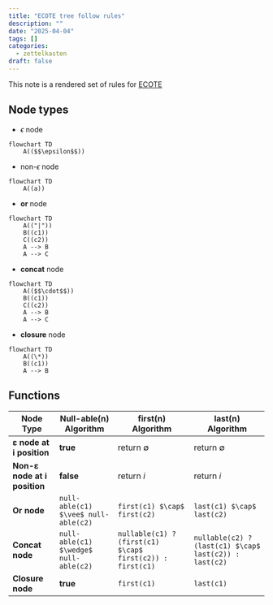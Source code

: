 ```yaml
---
title: "ECOTE tree follow rules"
description: ""
date: "2025-04-04"
tags: []
categories:
  - zettelkasten
draft: false
---
```


This note is a rendered set of rules for [ECOTE](../projects/ECOTE/ECOTE.md)

## Node types

- $\epsilon$ node

```mermaid
flowchart TD
    A(($$\epsilon$$))
```

- non-$\epsilon$ node

```mermaid
flowchart TD
    A((a))
```

- **or** node

```mermaid
flowchart TD
    A(("|"))
    B((c1))
    C((c2))
    A --> B
    A --> C
```

- **concat** node

```mermaid
flowchart TD
    A(($$\cdot$$))
    B((c1))
    C((c2))
    A --> B
    A --> C
```

- **closure** node

```mermaid
flowchart TD
    A((\*))
    B((c1))
    A --> B
```

## Functions

| Node Type                    | Null-able(n) Algorithm                 | first(n) Algorithm                                        | last(n) Algorithm                                      |
| ---------------------------- | -------------------------------------- | --------------------------------------------------------- | ------------------------------------------------------ |
| **ε node at i position**     | **true**                               | return $\emptyset$                                        | return $\emptyset$                                     |
| **Non-ε node at i position** | **false**                              | return $i$                                                | return $i$                                             |
| **Or node**                  | `null-able(c1) $\vee$ null-able(c2)`   | `first(c1) $\cap$ first(c2)`                              | `last(c1) $\cap$ last(c2)`                             |
| **Concat node**              | `null-able(c1) $\wedge$ null-able(c2)` | `nullable(c1) ? (first(c1) $\cap$ first(c2)) : first(c1)` | `nullable(c2) ? (last(c1) $\cap$ last(c2)) : last(c2)` |
| **Closure node**             | **true**                               | `first(c1)`                                               | `last(c1)`                                             |

